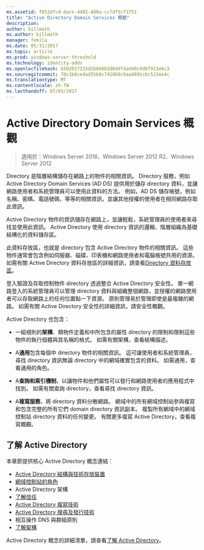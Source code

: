 ```yaml
---
ms.assetid: f052dfcd-dace-4485-8d0a-cc7df5cf3751
title: "Active Directory Domain Services 概觀"
description: 
author: billmath
ms.author: billmath
manager: femila
ms.date: 05/31/2017
ms.topic: article
ms.prod: windows-server-threshold
ms.technology: identity-adds
ms.openlocfilehash: b502017315d2b8b6b3d6ddfdad40c6d0f913e6c3
ms.sourcegitcommit: 70c1b6cedad55b9c7d2068c9aa4891c6c533ee4c
ms.translationtype: MT
ms.contentlocale: zh-TW
ms.lasthandoff: 07/03/2017
---
```

# <a name="active-directory-domain-services-overview"></a>Active Directory Domain Services 概觀

>適用於：Windows Server 2016、Windows Server 2012 R2、Windows Server 2012


Directory 是階層結構儲存在網路上的物件的相關資訊。 Directory 服務，例如 Active Directory Domain Services (AD DS) 提供用於儲存 directory 資料，並讓網路使用者和系統管理員可以使用此資料的方法。 例如，AD DS 儲存帳號，例如名稱、密碼、電話號碼，等等的相關資訊，並讓其他授權的使用者在相同網路存取此資訊。

Active Directory 物件的資訊儲存在網路上，並讓輕鬆，系統管理員的使用者來尋找並使用此資訊。 Active Directory 使用 directory 資訊的邏輯、階層組織為基礎結構化的資料儲存區。

此資料存放區，也就是 directory 包含 Active Directory 物件的相關資訊。 這些物件通常會包含例如伺服器、磁碟、印表機和網路使用者和電腦帳號共用的資源。 如需有關 Active Directory 資料存放區的詳細資訊，請查看[Directory 資料存放區](https://technet.microsoft.com/library/cc736627(v=ws.10).aspx)。

登入驗證及存取控制物件 directory 透過整合 Active Directory 安全性。 單一網路登入的系統管理員可以管理 directory 資料與組織整個網路，並授權的網路使用者可以存取網路上的任何位置點一下資源。 原則管理易於管理即使是最複雜的網路。 如需有關 Active Directory 安全性的詳細資訊，請安全性概觀。

Active Directory 也包含：
* 一組規則的**架構**、類物件定義和中所包含的屬性 directory 的限制和限制這些物件的執行個體與其名稱的格式。 如需有關架構，查看結構描述。


* A**通用**包含每個中 directory 物件的相關資訊。 這可讓使用者和系統管理員，尋找 directory 資訊無論 directory 中的網域確實包含的資料。 如需通用，查看通用的角色。


* A**查詢和索引機制**，以讓物件和他們屬性可以發行和網路使用者的應用程式中找到。 如需有關查詢 directory，查看尋找 directory 資訊。


* A**複寫服務**，將 directory 資料分散網路。 網域中的所有網域控制站參與複寫和包含完整的所有它們 domain directory 資訊副本。 複製所有網域中的網域控制站 directory 資料的任何變更。 有關更多複寫 Active Directory，查看複寫概觀。

## <a name="understanding-active-directory"></a>了解 Active Directory
 本章節提供核心 Active Directory 概念連結：
 
* [Active Directory 結構與技術存放裝置](https://technet.microsoft.com/library/cc759186(v=ws.10).aspx)
* [網域控制站的角色](https://technet.microsoft.com/library/cc786438(v=ws.10).aspx) 
* Active Directory 架構 
* [了解信任](https://technet.microsoft.com/library/cc771294(v=ws.10).aspx) 
* [Active Directory 複寫技術](https://technet.microsoft.com/library/cc786438(v=ws.10).aspx) 
* [Active Directory 搜尋及發行技術](https://technet.microsoft.com/library/cc775686(v=ws.10).aspx) 
* 相互操作 DNS 與群組原則 
* [了解架構](https://technet.microsoft.com/library/cc759402(v=ws.10).aspx) 

Active Directory 概念的詳細清單，請查看[了解 Active Directory](https://technet.microsoft.com/library/cc781408(v=ws.10).aspx)。 


